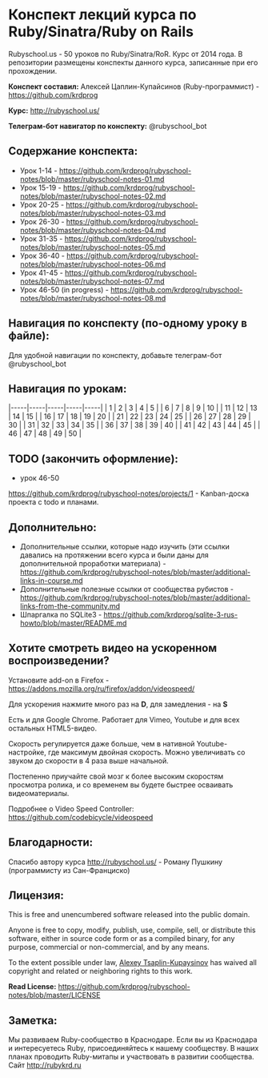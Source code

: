 # Конспект лекций курса по Ruby/Sinatra/Ruby on Rails

Rubyschool.us - 50 уроков по Ruby/Sinatra/RoR. Курс от 2014 года. В репозитории размещены конспекты данного курса, записанные при его прохождении.

**Конспект составил:** Алексей Цаплин-Купайсинов (Ruby-программист) - https://github.com/krdprog

**Курс:** http://rubyschool.us/

**Телеграм-бот навигатор по конспекту:** @rubyschool_bot

## Содержание конспекта:

- Урок 1-14 - https://github.com/krdprog/rubyschool-notes/blob/master/rubyschool-notes-01.md
- Урок 15-19 - https://github.com/krdprog/rubyschool-notes/blob/master/rubyschool-notes-02.md
- Урок 20-25 - https://github.com/krdprog/rubyschool-notes/blob/master/rubyschool-notes-03.md
- Урок 26-30 - https://github.com/krdprog/rubyschool-notes/blob/master/rubyschool-notes-04.md
- Урок 31-35 - https://github.com/krdprog/rubyschool-notes/blob/master/rubyschool-notes-05.md
- Урок 36-40 - https://github.com/krdprog/rubyschool-notes/blob/master/rubyschool-notes-06.md
- Урок 41-45 - https://github.com/krdprog/rubyschool-notes/blob/master/rubyschool-notes-07.md
- Урок 46-50 (in progress) - https://github.com/krdprog/rubyschool-notes/blob/master/rubyschool-notes-08.md

## Навигация по конспекту (по-одному уроку в файле):

Для удобной навигации по конспекту, добавьте телеграм-бот @rubyschool_bot

## Навигация по урокам:

|-----|-----|-----|-----|-----|
|  1  |  2  |  3  |  4  |  5  |
|  6  |  7  |  8  |  9  |  10 |
|  11 |  12 |  13 |  14 |  15 |
|  16 |  17 |  18 |  19 |  20 |
|  21 |  22 |  23 |  24 |  25 |
|  26 |  27 |  28 |  29 |  30 |
|  31 |  32 |  33 |  34 |  35 |
|  36 |  37 |  38 |  39 |  40 |
|  41 |  42 |  43 |  44 |  45 |
|  46 |  47 |  48 |  49 |  50 |


## TODO (закончить оформление):

- урок 46-50

https://github.com/krdprog/rubyschool-notes/projects/1 - Kanban-доска проекта с todo и планами.

## Дополнительно:

- Дополнительные ссылки, которые надо изучить (эти ссылки давались на протяжении всего курса и были даны для дополнительной проработки материала) - https://github.com/krdprog/rubyschool-notes/blob/master/additional-links-in-course.md
- Дополнительные полезные ссылки от сообщества рубистов - https://github.com/krdprog/rubyschool-notes/blob/master/additional-links-from-the-community.md
- Шпаргалка по SQLite3 - https://github.com/krdprog/sqlite-3-rus-howto/blob/master/README.md

## Хотите смотреть видео на ускоренном воспроизведении?

Установите add-on в Firefox - https://addons.mozilla.org/ru/firefox/addon/videospeed/

Для ускорения нажмите много раз на **D**, для замедления - на **S**

Есть и для Google Chrome. Работает для Vimeo, Youtube и для всех остальных HTML5-видео.

Скорость регулируется даже больше, чем в нативной Youtube-настройке, где максимум двойная скорость. Можно увеличивать со звуком до скорости в 4 раза выше начальной.

Постепенно приучайте свой мозг к более высоким скоростям просмотра ролика, и со временем вы будете быстрее осваивать видеоматериалы.

Подробнее о Video Speed Controller: https://github.com/codebicycle/videospeed

## Благодарности:

Спасибо автору курса http://rubyschool.us/ - Роману Пушкину (программисту из Сан-Франциско)

## Лицензия:

This is free and unencumbered software released into the public domain.

Anyone is free to copy, modify, publish, use, compile, sell, or
distribute this software, either in source code form or as a compiled
binary, for any purpose, commercial or non-commercial, and by any
means.

To the extent possible under law, [Alexey Tsaplin-Kupaysinov](https://github.com/krdprog) has waived all copyright and related or neighboring rights to this work.

**Read License:** https://github.com/krdprog/rubyschool-notes/blob/master/LICENSE

## Заметка:

Мы развиваем Ruby-сообщество в Краснодаре. Если вы из Краснодара и интересуетесь Ruby, присоединяйтесь к нашему сообществу. В наших планах проводить Ruby-митапы и участвовать в развитии сообщества. Сайт http://rubykrd.ru

